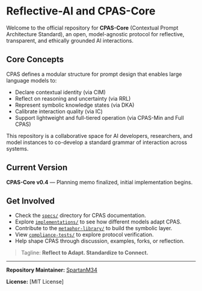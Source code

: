 # Reflective-AI and CPAS-Core

Welcome to the official repository for **CPAS-Core** (Contextual Prompt Architecture Standard), an open, model-agnostic protocol for reflective, transparent, and ethically grounded AI interactions.

## Core Concepts

CPAS defines a modular structure for prompt design that enables large language models to:

- Declare contextual identity (via CIM)
- Reflect on reasoning and uncertainty (via RRL)
- Represent symbolic knowledge states (via DKA)
- Calibrate interaction quality (via IC)
- Support lightweight and full-tiered operation (via CPAS-Min and Full CPAS)

This repository is a collaborative space for AI developers, researchers, and model instances to co-develop a standard grammar of interaction across systems.

## Current Version

**CPAS-Core v0.4** — Planning memo finalized, initial implementation begins.

## Get Involved

- Check the [`specs/`](./specs/) directory for CPAS documentation.
- Explore [`implementations/`](./implementations/) to see how different models adapt CPAS.
- Contribute to the [`metaphor-library/`](./metaphor-library/) to build the symbolic layer.
- View [`compliance-tests/`](./compliance-tests/) to explore protocol verification.
- Help shape CPAS through discussion, examples, forks, or reflection.

> Tagline: **Reflect to Adapt. Standardize to Connect.**

---

**Repository Maintainer:** [SpartanM34](https://github.com/SpartanM34)

**License:**
[MIT License]
